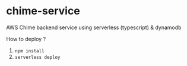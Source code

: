 # chime-service
AWS Chime backend service using serverless (typescript) & dynamodb

How to deploy ?

1) `npm install`
2) `serverless deploy`
